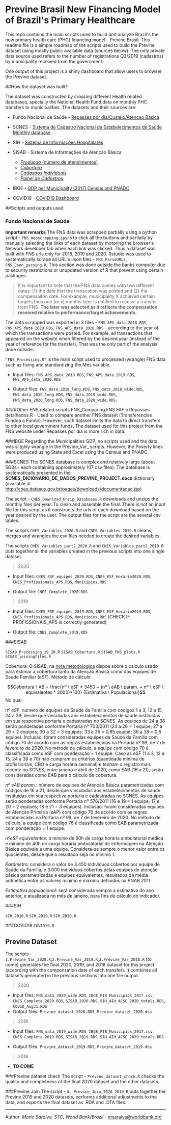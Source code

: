 # Previne Brasil New Financing Model of Brazil's Primary Healthcare
This repo contains the main scripts used to build and analyze Brazil's the new primary health care (PHC) financing model - Previne Brasil.
This readme file is a simple roadmap of the scripts used to build the Previne dataset using mostly public available data (sources below). The only private data source used refers to the number of registrations Q3/2019 (cadastros) by municipality received from the government.

One output of this project is a shiny dashboard that allow users to browser the Previne dataset.

##How the dataset was built?

The dataset was constructed by crossing different Health related databases,
specially the National Health Fund data on monthly PHC transfers to municipalities. 
The datasets and their sources are:

* Fundo Nacional de Saúde - [Repasses por dia/Custeio/Atencao Basica](https://consultafns.saude.gov.br/#/repasse-dia)

* SCNES - [Sistema de Cadastro Nacional de Estabelecimentos de Saúde Monthly database](http://cnes.datasus.gov.br/pages/downloads/arquivosBaseDados.jsp)

* SIH - [Sistema de Informações Hospitalares](http://www2.datasus.gov.br/DATASUS/index.php?area=0901)

* SISAB - Sistema de Informações da Atenção Básica 
    + [*Produçao* (número de atendimentos)](https://sisab.saude.gov.br/paginas/acessoRestrito/relatorio/federal/saude/RelSauProducao.xhtml)
    + [*Cobertura*](https://egestorab.saude.gov.br/paginas/acessoPublico/relatorios/relHistoricoCoberturaAB.xhtml)
    + [*Cadastros Individuais*](https://sisaps.saude.gov.br/painelsaps/cadastropop_pub)
    + [*Painel de Cadastros* ](https://sisab.saude.gov.br/paginas/acessoRestrito/relatorio/federal/indicadores/indicadorCadastro.xhtml)

* IBGE - [GDP per Municipality (2017),Census and PNADC ](https://www.ibge.gov.br/estatisticas/downloads-estatisticas.html)

* COVID19 - [COVID19 Dashboard](https://covid.saude.gov.br/)


##Scripts and outputs used

### Fundo Nacional de Saúde

**Important remarks**
The FNS data was scrapped partially using a python script - `FNS_Webscrapping.ipynb` to click all the buttons and partially by manually selecting the links of each dataset by motoring the browser's Network developer tab when each link was clicked. Thus a dataset was built with FNS urls only for 2018, 2019 and 2020. Rstudio was used to systematically scrape all URL's Json files - `FNS_ParseURLs`, `FNS_Json_parsing.R`. This section was done outside the banks computer due to security restrictions or unupdated version of R that prevent using certain packages. 

>It is important to note that the FNS data comes with two different dates: (1) the date that the transcation was posted and (2) the compensaiton date. For example, municipality X achieved certain targets thus one (or x) months later is entitled to receive a transfer from FNS. **The later was selected as it reflects the compensation received relative to performance/target achievements.**

The data scrapped was exported in 3 files - `FNS_APS_data_2018.RDS`, `FNS_APS_data_2019.RDS`, `FNS_APS_data_2020.RDS` - according to the year of which the transactions were posted. For example, all transactions that appeared on the website when filtered by the desired year (instead of the year of reference for the transfer). That was the only part of the analysis done outside. 

`"FNS_Processing.R"` is the main script used to processed (wrangle) FNS data such as fixing and standardizing the Mes variable.

* Input files: `FNS_APS_data_2018.RDS`, `FNS_APS_data_2019.RDS`, `FNS_APS_data_2020.RDS`

* Output files: `FNS_data_2018_long.RDS`, `FNS_data_2018_wide.RDS`, `FNS_data_2019_long.RDS`, `FNS_data_2019_wide.RDS`, `FNS_data_2020_long.RDS`, `FNS_data_2020_wide.RDS`.

####Other FNS related scripts
FNS_Comparing FNS FAF e Repasses detalhados.R - Used to compare another FNS dataset (Transferencias Fundoa a Fundo). However, such dataset limits the data to direct transfers to other local government funds. The dataset used for this project from the FNS website under Repasses por dia is more rich in data.

###IBGE
Regarding the Municipalities GDP, no scripts used and the data was slitghly wrangle in the Previne_Var_ scripts. However, the Poverty lines were produced using Stata and Excel using the Census and PNADC.

###SCNES
The SCNES database is complex and relatively large (about 5GBs+ each containing approximately 107 csv files). The database is systematically presented in the **SCNES_DICIONARIO_DE_DADOS_PREVINE_PROJECT.docx** dictionary (available at http://cnes.datasus.gov.br/pages/downloads/documentacao.jsp)

The script - `CNES_Download_Unzip_Databases.R` downloads and unzips the monthly files per year. To clean and assemble the final. There is not an input file for this script as it constructs the urls of each download based on the year desired by the user. The output files for the script are the several csv tables.   

The scripts `CNES_Variables_2020.R` and `CNES_Variables_2019.R` cleans, merges and wrangles the csv files needed to create the desired variables.

The scripts `CNES_Variables_part2_2020.R` and `CNES_Variables_part2_2019.R` puts together all the variables created in the previous scripts into one single dataset. 

>2020

* Input files: `CNES_ESF_equipes_2020.RDS`, `CNES_ESF_Horario2020.RDS`, `CNES_Profissionais_APS.RDS`, `Municipios.RDS`

* Output file: `CNES_Complete_2020.RDS`

>2019

* Input files: `CNES_ESF_equipes_2019.RDS`, `CNES_ESF_Horario2019.RDS`, `CNES_Profissionais_APS.RDS`, `Municipios.RDS`
(CHECK IF PROFISSIONAIS_APS is correctly generated)

* Output file: `CNES_Complete_2019.RDS`


###SISAB

`SISAB_Processing_19_20.R`
`SISAB_Cobertura.R`
`SISAB_FNS_plots.R`
`SISAB_joiningfiles.R`

Cobertura: O SISAB, na [nota metodologica](https://egestorab.saude.gov.br/paginas/acessoPublico/relatorios/relHistoricoCoberturaAB.xhtml) dispoe sobre o calculo usado para estimar a cobertura tanto da Atenção Básica como das equipes de Saude Familiar (eSF). Método de cálculo: 

$$Cobertura \ AB = \frac{nº \ eSF * 3450 + (nº \ eAB \ param. + nº \ eSF \ equivalentes * 3000)*100} {Estimativa \ Populacional}$$ 
No qual: 

*nº eSF*: número de equipes de Saúde da Família com códigos 1 a 3, 12 a 15,
24 a 39, desde que vinculadas aos estabelecimentos de saúde instituídas
em sua respectiva portaria e cadastradas no SCNES. As equipes de 24 a
38 serão ponderadas conforme Portaria nº 703/2011 (24 a 26 = 1 equipe;
27 a 29 = 2 equipes; 30 a 32 = 3 equipes; 33 a 35 = 0,85 equipe; 36 a 38
= 0,6 equipe). Inclusão:  foram consideradas equipes de Saúde da Família com código 70 de acordo com as regras estabelecidas na Portaria nº 99, de 7 de fevereiro de 2020. No método de cálculo, a equipe com código 70 é classificada como eSF com ponderação = 1 equipe. Caso as eSF (1 a 3, 12 a 15, 24 a 39 e 70) não cumpram os critérios (quantidade mínima de profissionais, CBO e carga horária semanal) e tenham o registro mais recente no SCNES, entre janeiro e abril de 2020, como EAB (16 a 21), serão consideradas como EAB para o cálculo de cobertura.

*nº eAB param.*: número de equipes de Atenção Básica parametrizadas com
códigos de 16 a 21, desde que vinculadas aos estabelecimentos de saúde
instituídas em sua respectiva portaria e cadastradas no SCNES. As
equipes serão ponderadas conforme Portaria nº 576/2011 (16 e 19 = 1
equipe; 17 e 20 = 2 equipes; 18 e 21 = 3 equipes). Inclusão: foram consideradas equipes de Atenção Primária (eAP) com código 76 de acordo com as regras estabelecidas na Portaria nº 99, de 7 de fevereiro de 2020. No método de cálculo, a equipe com código 76 é classificada como EAB parametrizada com ponderação = 1 equipe.

*nºeSF equivalentes*: o mínimo de 60h de carga horária ambulatorial médica
e mínimo de 40h de carga horária ambulatorial de enfermagem na
Atenção Básica equivale a uma equipe. Considera-se sempre o menor
valor entre os quocientes, desde que o resultado seja no mínimo 1.

*Parâmetro*: considera o valor de 3.450 indivíduos cobertos por equipe de
Saúde da Família, e 3.000 indivíduos cobertos pelas equipes de atenção
básica parametrizadas e equipes equivalentes, resultados da média
aritmética entre os valores mínimo e máximo definidos na PNAB 2011.

*Estimativa populacional*: será considerada sempre a estimativa do ano
anterior, e atualizada no mês de janeiro, para fins de cálculo do indicador.


###SIH

`SIH_2018.R`
`SIH_2019.R`
`SIH_2020.R`


###COVID19
`COVID19.R`

## Previne Dataset
The scripts - `1.Previne_Var_2020.R`,`2.Previne_Var_2019.R`,`3.Previne_Var_2018.R` (to come)  generates the final 2020, 2019, and 2018 dataset for this project (according with the compensation date of each transfer). It combines all datasets generated in the previous sections into one file output.

>2020

* Input files: `FNS_data_2020_wide.RDS`, `IBGE_PIB_Municipios_2017.csv`, `CNES_Complete_2020.RDS`, `SISAB_2020.RDS`, `SIH_AIH_ACSC_2020_totals.RDS`, `COVID_Aug31.RDS`
* Output files: `Previne_dataset_2020.RDS`, `Previne_dataset_2020.dta`

>2019

* Input files: `FNS_data_2019_wide.RDS`, `IBGE_PIB_Municipios_2017.csv`, `CNES_Complete_2019.RDS`, `SISAB_2019.RDS`, `SIH_AIH_ACSC_2019_totals.RDS`

* Output files: `Previne_dataset_2019.RDS`, `Previne_dataset_2019.dta`

>2018

* **TO COME**

###Previne dataset check
The script - `Previne_dataset_check.R` checks the quality and completness of the final 2020 dataset and the other datasets.

###Previne Join
The script - `4. Previne_Join_2020_2019.R` puts together the Previne 2019 and 2020 datasets, performs additional adjustments to the data, and exports the final dataset as .RDA and .DTA files.


--------------
Author: *Mario Saraiva, STC, World Bank/Brazil* - msaraiva@worldbank.org 
